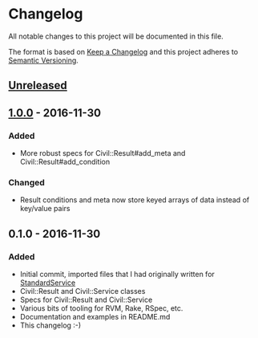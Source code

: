 # Changelog

All notable changes to this project will be documented in this file.

The format is based on [Keep a Changelog](http://keepachangelog.com/) and this project adheres to [Semantic Versioning](http://semver.org/).

## [Unreleased]

## [1.0.0] - 2016-11-30
### Added
- More robust specs for Civil::Result#add_meta and Civil::Result#add_condition

### Changed
- Result conditions and meta now store keyed arrays of data instead of key/value pairs

## 0.1.0 - 2016-11-30
### Added
- Initial commit, imported files that I had originally written for [StandardService](https://github.com/TheTroveApp/standard-service)
- Civil::Result and Civil::Service classes
- Specs for Civil::Result and Civil::Service
- Various bits of tooling for RVM, Rake, RSpec, etc.
- Documentation and examples in README.md
- This changelog :-)

[Unreleased]: https://github.com/earksiinni/civil/compare/v1.0.0...HEAD
[1.0.0]: https://github.com/earksiinni/civil/compare/v0.1.0...v1.0.0
